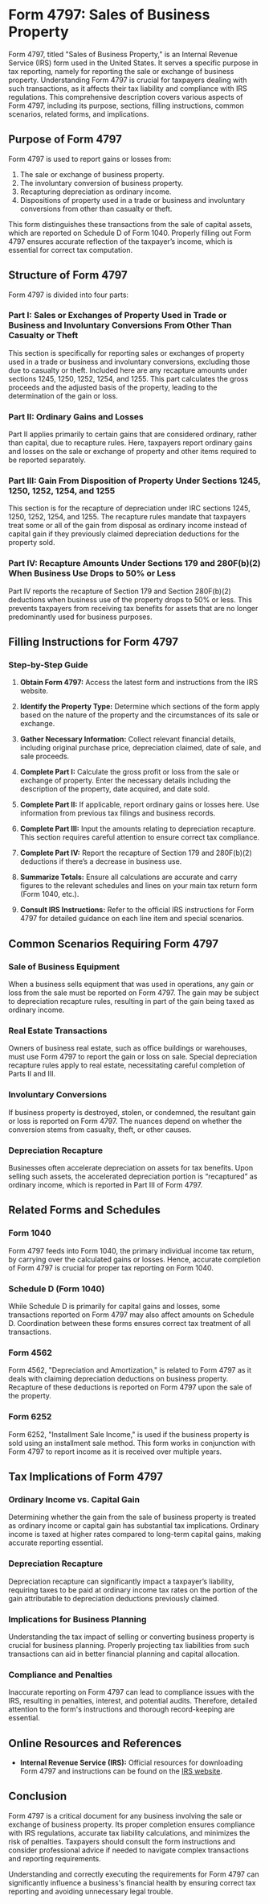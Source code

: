 # Form 4797: Sales of Business Property

Form 4797, titled "Sales of Business Property," is an Internal Revenue Service (IRS) form used in the United States. It serves a specific purpose in tax reporting, namely for reporting the sale or exchange of business property. Understanding Form 4797 is crucial for taxpayers dealing with such transactions, as it affects their tax liability and compliance with IRS regulations. This comprehensive description covers various aspects of Form 4797, including its purpose, sections, filling instructions, common scenarios, related forms, and implications.

## Purpose of Form 4797

Form 4797 is used to report gains or losses from:

1. The sale or exchange of business property.
2. The involuntary conversion of business property.
3. Recapturing depreciation as ordinary income.
4. Dispositions of property used in a trade or business and involuntary conversions from other than casualty or theft.

This form distinguishes these transactions from the sale of capital assets, which are reported on Schedule D of Form 1040. Properly filling out Form 4797 ensures accurate reflection of the taxpayer’s income, which is essential for correct tax computation.

## Structure of Form 4797

Form 4797 is divided into four parts:

### Part I: Sales or Exchanges of Property Used in Trade or Business and Involuntary Conversions From Other Than Casualty or Theft

This section is specifically for reporting sales or exchanges of property used in a trade or business and involuntary conversions, excluding those due to casualty or theft. Included here are any recapture amounts under sections 1245, 1250, 1252, 1254, and 1255. This part calculates the gross proceeds and the adjusted basis of the property, leading to the determination of the gain or loss.

### Part II: Ordinary Gains and Losses

Part II applies primarily to certain gains that are considered ordinary, rather than capital, due to recapture rules. Here, taxpayers report ordinary gains and losses on the sale or exchange of property and other items required to be reported separately.

### Part III: Gain From Disposition of Property Under Sections 1245, 1250, 1252, 1254, and 1255

This section is for the recapture of depreciation under IRC sections 1245, 1250, 1252, 1254, and 1255. The recapture rules mandate that taxpayers treat some or all of the gain from disposal as ordinary income instead of capital gain if they previously claimed depreciation deductions for the property sold.

### Part IV: Recapture Amounts Under Sections 179 and 280F(b)(2) When Business Use Drops to 50% or Less

Part IV reports the recapture of Section 179 and Section 280F(b)(2) deductions when business use of the property drops to 50% or less. This prevents taxpayers from receiving tax benefits for assets that are no longer predominantly used for business purposes.

## Filling Instructions for Form 4797

### Step-by-Step Guide

1. **Obtain Form 4797:**
   Access the latest form and instructions from the IRS website.

2. **Identify the Property Type:**
   Determine which sections of the form apply based on the nature of the property and the circumstances of its sale or exchange.

3. **Gather Necessary Information:**
   Collect relevant financial details, including original purchase price, depreciation claimed, date of sale, and sale proceeds.

4. **Complete Part I:**
   Calculate the gross profit or loss from the sale or exchange of property. Enter the necessary details including the description of the property, date acquired, and date sold.

5. **Complete Part II:**
   If applicable, report ordinary gains or losses here. Use information from previous tax filings and business records.

6. **Complete Part III:**
   Input the amounts relating to depreciation recapture. This section requires careful attention to ensure correct tax compliance.

7. **Complete Part IV:**
   Report the recapture of Section 179 and 280F(b)(2) deductions if there’s a decrease in business use.

8. **Summarize Totals:**
   Ensure all calculations are accurate and carry figures to the relevant schedules and lines on your main tax return form (Form 1040, etc.).

9. **Consult IRS Instructions:**
   Refer to the official IRS instructions for Form 4797 for detailed guidance on each line item and special scenarios.

## Common Scenarios Requiring Form 4797

### Sale of Business Equipment

When a business sells equipment that was used in operations, any gain or loss from the sale must be reported on Form 4797. The gain may be subject to depreciation recapture rules, resulting in part of the gain being taxed as ordinary income.

### Real Estate Transactions

Owners of business real estate, such as office buildings or warehouses, must use Form 4797 to report the gain or loss on sale. Special depreciation recapture rules apply to real estate, necessitating careful completion of Parts II and III.

### Involuntary Conversions

If business property is destroyed, stolen, or condemned, the resultant gain or loss is reported on Form 4797. The nuances depend on whether the conversion stems from casualty, theft, or other causes.

### Depreciation Recapture

Businesses often accelerate depreciation on assets for tax benefits. Upon selling such assets, the accelerated depreciation portion is “recaptured” as ordinary income, which is reported in Part III of Form 4797.

## Related Forms and Schedules

### Form 1040

Form 4797 feeds into Form 1040, the primary individual income tax return, by carrying over the calculated gains or losses. Hence, accurate completion of Form 4797 is crucial for proper tax reporting on Form 1040.

### Schedule D (Form 1040)

While Schedule D is primarily for capital gains and losses, some transactions reported on Form 4797 may also affect amounts on Schedule D. Coordination between these forms ensures correct tax treatment of all transactions.

### Form 4562

Form 4562, "Depreciation and Amortization," is related to Form 4797 as it deals with claiming depreciation deductions on business property. Recapture of these deductions is reported on Form 4797 upon the sale of the property.

### Form 6252

Form 6252, "Installment Sale Income," is used if the business property is sold using an installment sale method. This form works in conjunction with Form 4797 to report income as it is received over multiple years.

## Tax Implications of Form 4797

### Ordinary Income vs. Capital Gain

Determining whether the gain from the sale of business property is treated as ordinary income or capital gain has substantial tax implications. Ordinary income is taxed at higher rates compared to long-term capital gains, making accurate reporting essential.

### Depreciation Recapture

Depreciation recapture can significantly impact a taxpayer’s liability, requiring taxes to be paid at ordinary income tax rates on the portion of the gain attributable to depreciation deductions previously claimed.

### Implications for Business Planning

Understanding the tax impact of selling or converting business property is crucial for business planning. Properly projecting tax liabilities from such transactions can aid in better financial planning and capital allocation.

### Compliance and Penalties

Inaccurate reporting on Form 4797 can lead to compliance issues with the IRS, resulting in penalties, interest, and potential audits. Therefore, detailed attention to the form's instructions and thorough record-keeping are essential.

## Online Resources and References

- **Internal Revenue Service (IRS):** Official resources for downloading Form 4797 and instructions can be found on the [IRS website](https://www.irs.gov/forms-pubs/about-form-4797).

## Conclusion

Form 4797 is a critical document for any business involving the sale or exchange of business property. Its proper completion ensures compliance with IRS regulations, accurate tax liability calculations, and minimizes the risk of penalties. Taxpayers should consult the form instructions and consider professional advice if needed to navigate complex transactions and reporting requirements.

Understanding and correctly executing the requirements for Form 4797 can significantly influence a business's financial health by ensuring correct tax reporting and avoiding unnecessary legal trouble.